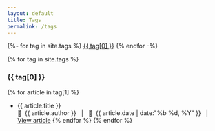 ```yaml
---
layout: default
title: Tags
permalink: /tags
---
```


<div class="tags-list">
{%- for tag in site.tags %}
<a class="button" href="#{{tag[0]}}">{{ tag[0] }}</a>
{% endfor -%}
</div>

{% for tag in site.tags %}
### {{ tag[0] }}
{% for article in tag[1] %}
- <span class="article-item-title">{{ article.title }} </span><br>
󰙈&nbsp;&nbsp;{{ article.author }} &nbsp;&nbsp;\|&nbsp;&nbsp; &nbsp;&nbsp;{{ article.date | date:"%b %d, %Y" }} &nbsp;&nbsp;\|&nbsp;&nbsp; <a href="{{ article.url }}">View article</a>
{% endfor %}
{% endfor %}
